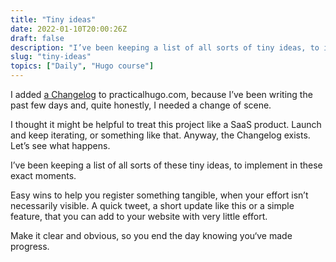 ```yaml
---
title: "Tiny ideas"
date: 2022-01-10T20:00:26Z
draft: false
description: "I’ve been keeping a list of all sorts of tiny ideas, to implement I need a change of scene. "
slug: "tiny-ideas"
topics: ["Daily", "Hugo course"]
---
```


I added [a Changelog](https://practicalhugo.com/changelog/) to practicalhugo.com, because I’ve been writing the past few days and, quite honestly, I needed a change of scene. 

I thought it might be helpful to treat this project like a SaaS product. Launch and keep iterating, or something like that. Anyway, the Changelog exists. Let’s see what happens.

I’ve been keeping a list of all sorts of these tiny ideas, to implement in these exact moments. 

Easy wins to help you register something tangible, when your effort isn’t necessarily visible. A quick tweet, a short update like this or a simple feature, that you can add to your website with very little effort. 

Make it clear and obvious, so you end the day knowing you‘ve made progress.